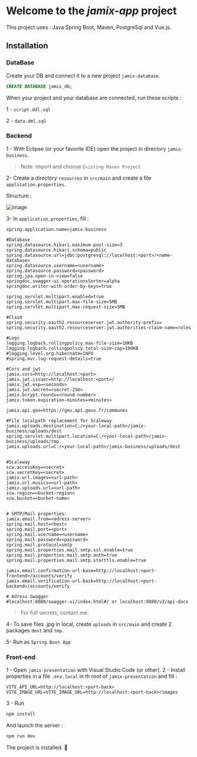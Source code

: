 # Welcome to the _jamix-app_ project 

This project uses : Java Spring Boot, Maven, PostgreSql and Vue.js.

## Installation
### DataBase
Create your DB and connect it to a new project `jamix-database`.
```sql
CREATE DATABASE jamix_db;
```
When your project and your database are connected, run these scripts :

1 - `script.ddl.sql`

2 - `data.dml.sql`

### Backend
1 - With Eclipse (or your favorite IDE) open the project in directory `jamix-business`.
> Note: import and choose `Existing Maven Project`

 2- Create a directory `resources` in `src/main` and create a file `application.properties`.
 
 Structure : 
 
![image](https://github.com/user-attachments/assets/42433ffe-d7cb-4e11-aa42-7418b3df540e)


 
 3- In `application.properties`, fill :
 ```
spring.application.name=jamix-business

#Database
spring.datasource.hikari.maximum-pool-size=3
spring.datasource.hikari.schema=public
spring.datasource.url=jdbc:postgresql://localhost:<port>/<name-database>
spring.datasource.username=<username>
spring.datasource.password=<password>
spring.jpa.open-in-view=false
springdoc.swagger-ui.operationsSorter=alpha
springdoc.writer-with-order-by-keys=true

spring.servlet.multipart.enabled=true
spring.servlet.multipart.max-file-size=5MB
spring.servlet.multipart.max-request-size=5MB

#Claim
spring.security.oauth2.resourceserver.jwt.authority-prefix=
spring.security.oauth2.resourceserver.jwt.authorities-claim-name=roles

#Logs
logging.logback.rollingpolicy.max-file-size=10KB
logging.logback.rollingpolicy.total-size-cap=100KB
#logging.level.org.hibernate=INFO
#spring.mvc.log-request-details=true

#Cors and jwt
jamix.cors=http://localhost:<port>
jamix.jwt.issuer=http://localhost:<port>/
jamix.jwt.exp=<seconds>
jamix.jwt.secret=<secret-256>
jamix.bcrypt.rounds=<round-number>
jamix.token.expiration-minutes=<minutes>

jamix.api.geo=https://geo.api.gouv.fr/communes

#File localpath replacement for Scaleway
jamix.uploads.destination=C:/<your-local-path>/jamix-business/uploads/dest
spring.servlet.multipart.location=C:/<your-local-path>/jamix-business/uploads/tmp
jamix.uploads.url=C:/<your-local-path>/jamix-business/uploads/dest


#Scaleway
scw.accessKey=<secret>
scw.secretKey=<secret>
jamix.url.images=<url-path>
jamix.url.musics=<url-path>
jamix.uploads.url=<url-path>
scw.region=<bucket-region>
scw.bucket=<bucket-name>


# SMTP/Mail properties:
jamix.email.from=<adress-server>
spring.mail.host=<host>
spring.mail.port=<port>
spring.mail.username=<username>
spring.mail.password=<password>
spring.mail.protocol=smtp
spring.mail.properties.mail.smtp.ssl.enable=true
spring.mail.properties.mail.smtp.auth=true
spring.mail.properties.mail.smtp.starttls.enable=true

jamix.email.confirmation-url-base=http://localhost:<port-frontend>/accounts/verify
jamix.email.verification-url-back=http://localhost:<port-backend>/accounts/verify

# Adress Swagger 
#localhost:8080/swagger-ui/index.html#/ or localhost:8080/v3/api-docs
 ```
> For full secrets, contact me.
 

4- To save files .jpg in local, create `uploads` in `src/main` and create 2 packages `dest` and `tmp`.

 5- Run as `Spring Boot App`

### Front-end
1 - Open `jamix-presentation` with Visual Studio Code (or other).
2 - Install properties in a file `.env.local` in th root of `jamix-presentation` and fill :
```
VITE_API_URL=http://localhost:<port-back>
VITE_IMAGE_URL=VITE_IMAGE_URL=http://localhost:<port-back>/images
```

3 - Run 
```bash
npm install
```
And launch the server :
```bash
npm run dev
```

The project is installed. :tada:
